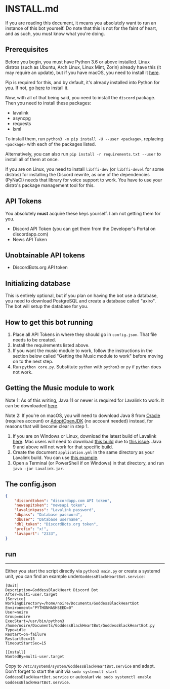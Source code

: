 # INSTALL.md

If you are reading this document, it means you absolutely want to run an instance of this bot yourself. Do note that this is not for the faint of heart, and as such, you must know what you're doing.

## Prerequisites

Before you begin, you must have Python 3.6 or above installed. Linux distros (such as Ubuntu, Arch Linux, Linux Mint, Zorin) already have this (it may require an update), but if you have macOS, you need to install it [here](https://www.python.org/downloads/).

Pip is required for this, and by default, it's already installed into Python for you. If not, go [here](https://pip.pypa.io/en/stable/installing/) to install it.

Now, with all of that being said, you need to install the `discord` package. Then you need to install these packages:

* lavalink
* asyncpg
* requests
* lxml

To install them, run `python3 -m pip install -U --user <package>`, replacing `<package>` with each of the packages listed.

Alternatively, you can also run `pip install -r requirements.txt --user` to install all of them at once.

If you are on Linux, you need to install `libffi-dev` (or `libffi-devel` for some distros) for installing the Discord rewrite, as one of the dependencies (PyNaCl) needs that library for voice support to work. You have to use your distro's package management tool for this.

## API Tokens

You absolutely **must** acquire these keys yourself. I am not getting them for you.

* Discord API Token (you can get them from the Developer's Portal on discordapp.com)
* News API Token

## Unobtainable API tokens

* DiscordBots.org API token

## Initializing database

This is entirely optional, but if you plan on having the bot use a database, you need to download PostgreSQL and
create a database called "axiro". The bot will setup the database for you.

## How to get this bot running

1. Place all API Tokens in where they should go in `config.json`. That file needs to be created.
2. Install the requirements listed above.
3. If you want the music module to work, follow the instructions in the section below called "Getting the Music module to work" before moving on to the next step.
4. Run `python core.py`. Substitute `python` with `python3` or `py` if `python` does not work.

## Getting the Music module to work

Note 1: As of this writing, Java 11 or newer is required for Lavalink to work. It can be downloaded [here](https://www.oracle.com/technetwork/java/javase/overview/index.html).

Note 2: If you're on macOS, you will need to download Java 8 from [Oracle](https://www.oracle.com/technetwork/java/javase/overview/index.html) (requires account) or [AdoptOpenJDK](https://adoptopenjdk.net/) (no account needed) instead, for reasons that will become clear in step 1.

1. If you are on Windows or Linux, download the latest build of Lavalink [here](https://ci.fredboat.com/viewLog.html?buildId=lastSuccessful&buildTypeId=Lavalink_Build&tab=artifacts&guest=1). Mac users will need to download [this build](https://github.com/Cog-Creators/Lavalink-Jars/releases/download/3.2.1_846/Lavalink.jar) due to [this issue](https://github.com/Frederikam/Lavalink/issues/180). Java 9 and above will not work for that specific build.
2. Create the document `application.yml` in the same directory as your Lavalink build. You can use [this example](https://github.com/Frederikam/Lavalink/blob/master/LavalinkServer/application.yml.example).
3. Open a Terminal (or PowerShell if on Windows) in that directory, and run `java -jar Lavalink.jar`.

## The config.json

```json
{
    "discordtoken": "discordapp.com API token",
    "newsapitoken": "newsapi token",
    "lavalinkpass": "Lavalink password",
    "dbpass": "Database password",
    "dbuser": "Database username",
    "dbl_token": "DiscordBots.org token",
    "prefix": "x!",
    "lavaport": "2333",
}
```

## run
-------------
Either you start the script directly via `python3 main.py` or create a systemd unit, you can find an example under`GoddessBlackHeartBot.service`:

```
[Unit]
Description=GoddessBlackHeart Discord Bot
After=multi-user.target
[Service]
WorkingDirectory=/home/noire/Documents/GoddessBlackHeartBot
Environment="PYTHONHASHSEED=0"
User=noire
Group=noire
ExecStart=/usr/bin/python3 /home/noire/Documents/GoddessBlackHeartBot/GoddessBlackHeartBot.py
Type=idle
Restart=on-failure
RestartSec=15
TimeoutStartSec=15

[Install]
WantedBy=multi-user.target
```

Copy to `/etc/systemd/system/GoddessBlackHeartBot.service` and adapt. Don't forget to start the unit via `sudo systemctl start GoddessBlackHeartBot.service` or autostart via` sudo systemctl enable GoddessBlackHeartBot.service`.

